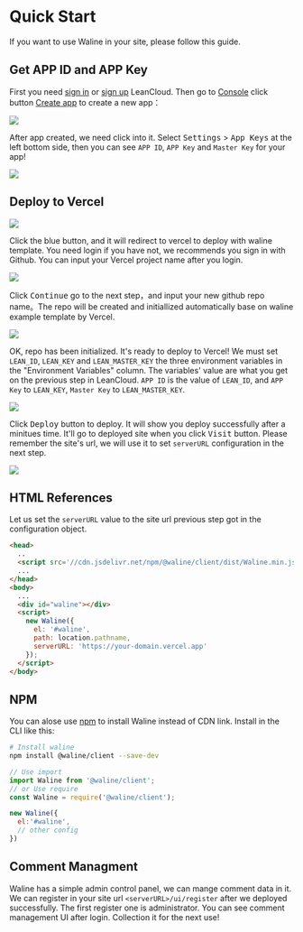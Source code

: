 # Quick Start

If you want to use Waline in your site, please follow this guide.

## Get APP ID and APP Key

First you need [sign in](https://console.leancloud.app/login.html#/signin) or [sign up](https://console.leancloud.app/login.html#/signup) LeanCloud. Then go to [Console](https://console.leancloud.app/applist.html#/apps) click button [Create app](https://console.leancloud.app/applist.html#/newapp) to create a new app：

![](https://i.loli.net/2019/06/21/5d0c995c86fac81746.jpg)

After app created, we need click into it. Select <kbd>Settings</kbd> > <kbd>App Keys</kbd> at the left bottom side, then you can see `APP ID`, `APP Key` and `Master Key` for your app!

![](https://i.loli.net/2019/06/21/5d0c997a60baa24436.jpg)

## Deploy to Vercel

[ ![](https://vercel.com/button) ](https://vercel.com/import/project?template=https://github.com/lizheming/waline/tree/master/example)

Click the blue button, and it will redirect to vercel to deploy with waline template. You need login if you have not, we recommends you sign in with Github. You can input your Vercel project name after you login.

![](https://p2.ssl.qhimg.com/t018cd2a91a8896a555.png)

Click <kbd>Continue</kbd> go to the next step，and input your new github repo name。The repo will be created and initiallized automatically base on waline example template by Vercel.

![](https://p4.ssl.qhimg.com/t01bb30e74f85ddf5b3.png)

OK, repo has been initialized. It's ready to deploy to Vercel! We must set `LEAN_ID`, `LEAN_KEY` and `LEAN_MASTER_KEY` the three environment variables in the "Environment Variables" column. The variables' value are what you get on the previous step in LeanCloud. `APP ID` is the value of `LEAN_ID`, and `APP Key` to `LEAN_KEY`, `Master Key` to `LEAN_MASTER_KEY`.

![](https://p5.ssl.qhimg.com/t019aec05e3e5fea5cc.png)

Click <kbd>Deploy</kbd> button to deploy. It will show you deploy successfully after a minitues time. It'll go to deployed site when you click <kbd>Visit</kbd> button. Please remember the site's url, we will use it to set `serverURL` configuration in the next step.

![](https://p0.ssl.qhimg.com/t0142b58c2e8f886b28.png)

## HTML References

Let us set the `serverURL` value to the site url previous step got in the configuration object.

```html
<head>
  ..
  <script src='//cdn.jsdelivr.net/npm/@waline/client/dist/Waline.min.js'></script>
  ...
</head>
<body>
  ...
  <div id="waline"></div>
  <script>
    new Waline({
      el: '#waline',
      path: location.pathname,
      serverURL: 'https://your-domain.vercel.app'
    });
  </script>
</body>
```


## NPM

You can alose use [npm](https://www.npmjs.com/package/@waline/client) to install Waline instead of CDN link. Install in the CLI like this:

```bash
# Install waline
npm install @waline/client --save-dev
```

```js
// Use import
import Waline from '@waline/client';
// or Use require
const Waline = require('@waline/client');

new Waline({
  el:'#waline',
  // other config
})
```

## Comment Managment

Waline has a simple admin control panel, we can mange comment data in it. We can register in your site url  `<serverURL>/ui/register` after we deployed successfully. The first register one is administrator. You can see comment management UI after login. Collection it for the next use!